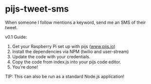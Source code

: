 pijs-tweet-sms
==============

When someone I follow mentions a keyword, send me an SMS of their tweet.

v0.1 Guide:

1. Get your Raspberry Pi set up with pijs (www.pijs.io)
2. Install the dependencies via NPM (twilio and user-stream)
3. Update the code with your credentials.
4. Copy the code from index.js into your pijs code editor.
5. You're done!

TIP: This can also be run as a standard Node.js application!

